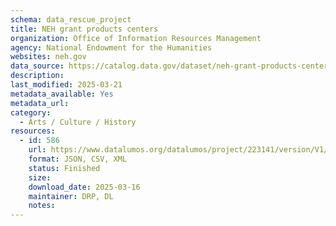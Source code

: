 ```yaml
---
schema: data_rescue_project 
title: NEH grant products centers
organization: Office of Information Resources Management
agency: National Endowment for the Humanities
websites: neh.gov
data_source: https://catalog.data.gov/dataset/neh-grant-products-centers
description: 
last_modified: 2025-03-21
metadata_available: Yes
metadata_url: 
category:
  - Arts / Culture / History
resources:
  - id: 586
    url: https://www.datalumos.org/datalumos/project/223141/version/V1/view
    format: JSON, CSV, XML
    status: Finished
    size: 
    download_date: 2025-03-16
    maintainer: DRP, DL
    notes: 
---
```


